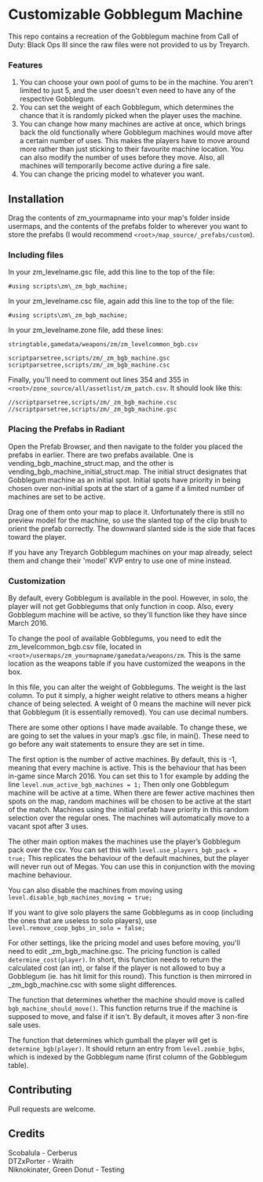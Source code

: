 # Customizable Gobblegum Machine
This repo contains a recreation of the Gobblegum machine from Call of Duty: Black Ops III since the raw files were not provided to us by Treyarch.

### Features
1. You can choose your own pool of gums to be in the machine. You aren't limited to just 5, and the user doesn't even need to have any of the respective Gobblegum.  
2. You can set the weight of each Gobblegum, which determines the chance that it is randomly picked when the player uses the machine.  
3. You can change how many machines are active at once, which brings back the old functionally where Gobblegum machines would move after a certain number of uses.
This makes the players have to move around more rather than just sticking to their favourite machine location. You can also modify the number of uses before they
move. Also, all machines will temporarily become active during a fire sale.
4. You can change the pricing model to whatever you want.

## Installation
Drag the contents of zm_yourmapname into your map's folder inside usermaps, and the contents of the prefabs folder to wherever you want to store the prefabs
(I would recommend `<root>/map_source/_prefabs/custom`).

### Including files

In your zm_levelname.gsc file, add this line to the top of the file:  
```
#using scripts\zm\_zm_bgb_machine;
```  
In your zm_levelname.csc file, again add this line to the top of the file:  
```
#using scripts\zm\_zm_bgb_machine;
```  
In your zm_levelname.zone file, add these lines: 
```
stringtable,gamedata/weapons/zm/zm_levelcommon_bgb.csv

scriptparsetree,scripts/zm/_zm_bgb_machine.gsc
scriptparsetree,scripts/zm/_zm_bgb_machine.csc
```
Finally, you'll need to comment out lines 354 and 355 in `<root>/zone_source/all/assetlist/zm_patch.csv`. It should look like this:
```
//scriptparsetree,scripts/zm/_zm_bgb_machine.csc
//scriptparsetree,scripts/zm/_zm_bgb_machine.gsc
```

### Placing the Prefabs in Radiant
Open the Prefab Browser, and then navigate to the folder you placed the prefabs in earlier. There are two prefabs available. One is vending_bgb_machine_struct.map,
and the other is vending_bgb_machine_initial_struct.map. The initial struct designates that Gobblegum machine as an initial spot. Initial spots have priority in being
chosen over non-initial spots at the start of a game if a limited number of machines are set to be active.

Drag one of them onto your map to place it. Unfortunately there is still no preview model for the machine, so use the slanted top of the clip brush to orient the
prefab correctly. The downward slanted side is the side that faces toward the player.

If you have any Treyarch Gobblegum machines on your map already, select them and change their 'model' KVP entry to use one of mine instead.

### Customization
By default, every Gobblegum is available in the pool. However, in solo, the player will not get Gobblegums that only function in coop. Also, every Gobblegum machine
will be active, so they'll function like they have since March 2016.

To change the pool of available Gobblegums, you need to edit the zm_levelcommon_bgb.csv file, located in `<root>/usermaps/zm_yourmapname/gamedata/weapons/zm`. This
is the same location as the weapons table if you have customized the weapons in the box.

In this file, you can alter the weight of Gobblegums. The weight is the last column. To put it simply, a higher weight relative to others means a higher chance of
being selected. A weight of 0 means the machine will never pick that Gobblegum (it is essentially removed). You can use decimal numbers.

There are some other options I have made available. To change these, we are going to set the values in your map’s .gsc file, in main(). These need to go before any
wait statements to ensure they are set in time.

The first option is the number of active machines. By default, this is -1, meaning that every machine is active. This is the behaviour that has been in-game since
March 2016. You can set this to 1 for example by adding the line `level.num_active_bgb_machines = 1;` Then only one Gobblegum machine will be active at a time.
When there are fewer active machines then spots on the map, random machines will be chosen to be active at the start of the match. Machines using the initial prefab
have priority in this random selection over the regular ones. The machines will automatically move to a vacant spot after 3 uses.

The other main option makes the machines use the player’s Gobblegum pack over the csv. You can set this with `level.use_players_bgb_pack = true;` This replicates
the behaviour of the default machines, but the player will never run out of Megas. You can use this in conjunction with the moving machine behaviour.

You can also disable the machines from moving using `level.disable_bgb_machines_moving = true;`

If you want to give solo players the same Gobblegums as in coop (including the ones that are useless to solo players), use `level.remove_coop_bgbs_in_solo = false;`

For other settings, like the pricing model and uses before moving, you'll need to edit _zm_bgb_machine.gsc. The pricing function is called `determine_cost(player)`.
In short, this function needs to return the calculated cost (an int), or false if the player is not allowed to buy a Gobblegum (ie. has hit limit for this round).
This function is then mirrored in _zm_bgb_machine.csc with some slight differences.

The function that determines whether the machine should move is called `bgb_machine_should_move()`. This function returns true if the machine is supposed to move,
and false if it isn't. By default, it moves after 3 non-fire sale uses.

The function that determines which gumball the player will get is `determine_bgb(player)`. It should return an entry from `level.zombie_bgbs`, which is indexed by
the Gobblegum name (first column of the Gobblegum table).

## Contributing
Pull requests are welcome.

## Credits
Scobalula - Cerberus  
DTZxPorter - Wraith  
Niknokinater, Green Donut - Testing

